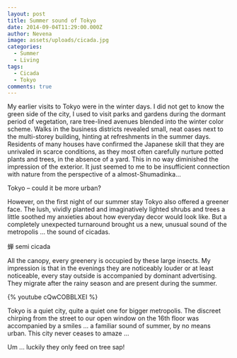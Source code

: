 ```yaml
---
layout: post
title: Summer sound of Tokyo
date: 2014-09-04T11:29:00.000Z
author: Nevena
image: assets/uploads/cicada.jpg
categories:
  - Summer
  - Living
tags:
  - Cicada
  - Tokyo
comments: true
---
```

My earlier visits to Tokyo were in the winter days. I did not get to know the green side of the city, I used to visit parks and gardens during the dormant period of vegetation, rare tree-lined avenues blended into the winter color scheme. Walks in the business districts revealed small, neat oases next to the multi-storey building, hinting at refreshments in the summer days. Residents of many houses have confirmed the Japanese skill that they are unrivaled in scarce conditions, as they most often carefully nurture potted plants and trees, in the absence of a yard. This in no way diminished the impression of the exterior. It just seemed to me to be insufficient connection with nature from the perspective of a almost-Shumadinka…

Tokyo – could it be more urban?

However, on the first night of our summer stay Tokyo also offered a greener face. The lush, vividly planted and imaginatively lighted shrubs and trees a little soothed my anxieties about how everyday decor would look like. But a completely unexpected turnaround brought us a new, unusual sound of the metropolis ... the sound of cicadas.

蝉  semi
cicada

All the canopy, every greenery is occupied by these large insects. My impression is that in the evenings they are noticeably louder or at least noticeable, every stay outside is accompanied by dominant advertising. They migrate after the rainy season and are present during the summer.

{% youtube cQwCOBBLXEI %}

Tokyo is a quiet city, quite a quiet one for bigger metropolis. The discreet chirping from the street to our open window on the 16th floor was accompanied by a smiles ... a familiar sound of summer, by no means urban. This city never ceases to amaze ...

Um ... luckily they only feed on tree sap!